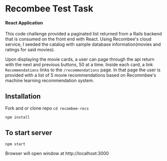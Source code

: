 # Recombee Test Task
#### React Application

This code challenge provided a paginated list returned from a Rails backend that is consumed on the front end with React. Using Recombee's cloud service, I seeded the catalog with sample database information(movies and ratings for said movies). 

Upon displaying the movie cards, a user can page through the api return with the next and previous buttons, 50 at a time. Inside each card, a link `Recommendations` links to the `/recommendations` page. In that page the user is provided with a list of 5 movie recommendations based on Recommbee's machine learning recommendation system. 

## Installation

Fork and or clone repo
`cd recombee-recs`

`npm install`

## To start server

`npm start`

Browser will open window at http://localhost:3000

